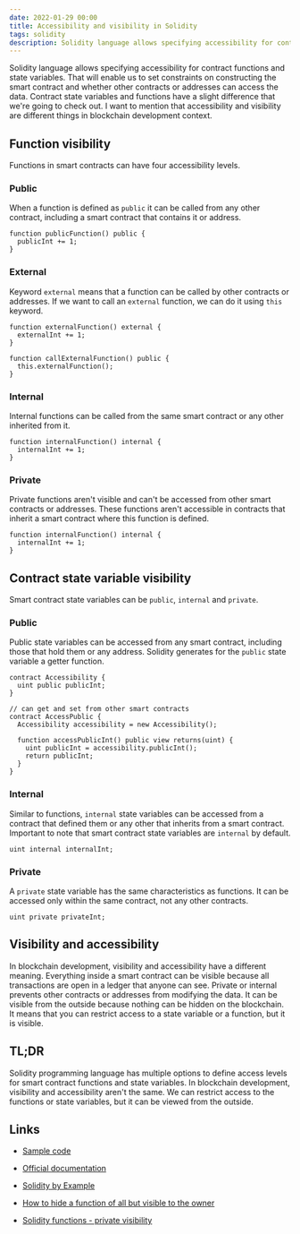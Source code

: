 ```yaml
---
date: 2022-01-29 00:00
title: Accessibility and visibility in Solidity
tags: solidity
description: Solidity language allows specifying accessibility for contract functions and state variables. That will enable us to set constraints on constructing the smart contract and whether other contracts or addresses can access the data. Contract state variables and functions have a slight difference that we're going to check out. I want to mention that accessibility and visibility are different things in blockchain development context.
---
```


Solidity language allows specifying accessibility for contract functions and state variables. That will enable us to set constraints on constructing the smart contract and whether other contracts or addresses can access the data. Contract state variables and functions have a slight difference that we're going to check out. I want to mention that accessibility and visibility are different things in blockchain development context.

## Function visibility

Functions in smart contracts can have four accessibility levels.

### Public

When a function is defined as `public` it can be called from any other contract, including a smart contract that contains it or address.

```solidity
function publicFunction() public {
  publicInt += 1;
}
```

### External

Keyword `external` means that a function can be called by other contracts or addresses. If we want to call an `external` function, we can do it using `this` keyword.

```solidity
function externalFunction() external {
  externalInt += 1;
}

function callExternalFunction() public {
  this.externalFunction();
}
```

### Internal

Internal functions can be called from the same smart contract or any other inherited from it.

```solidity
function internalFunction() internal {
  internalInt += 1;
}
```

### Private

Private functions aren't visible and can't be accessed from other smart contracts or addresses. These functions aren't accessible in contracts that inherit a smart contract where this function is defined.

```solidity
function internalFunction() internal {
  internalInt += 1;
}
```

## Contract state variable visibility

Smart contract state variables can be `public`, `internal` and `private`.

### Public

Public state variables can be accessed from any smart contract, including those that hold them or any address. Solidity generates for the `public` state variable a getter function.

```solidity
contract Accessibility {
  uint public publicInt;
}

// can get and set from other smart contracts
contract AccessPublic {
  Accessibility accessibility = new Accessibility();

  function accessPublicInt() public view returns(uint) {
    uint publicInt = accessibility.publicInt();
    return publicInt;
  }
}

```

### Internal

Similar to functions, `internal` state variables can be accessed from a contract that defined them or any other that inherits from a smart contract. Important to note that smart contract state variables are `internal` by default.

```solidity
uint internal internalInt;
```

### Private

A `private` state variable has the same characteristics as functions. It can be accessed only within the same contract, not any other contracts.

```solidity
uint private privateInt;
```

## Visibility and accessibility

In blockchain development, visibility and accessibility have a different meaning. Everything inside a smart contract can be visible because all transactions are open in a ledger that anyone can see. Private or internal prevents other contracts or addresses from modifying the data. It can be visible from the outside because nothing can be hidden on the blockchain. It means that you can restrict access to a state variable or a function, but it is visible.

## TL;DR

Solidity programming language has multiple options to define access levels for smart contract functions and state variables. In blockchain development, visibility and accessibility aren't the same. We can restrict access to the functions or state variables, but it can be viewed from the outside.

## Links

* [Sample code](https://gist.github.com/fassko/5b73bdb38f0184f0b54b2f6f5cfda095)

* [Official documentation](https://docs.soliditylang.org/en/v0.8.11/contracts.html#visibility-and-getters)
* [Solidity by Example](https://solidity-by-example.org/visibility/)
* [How to hide a function of all but visible to the owner](https://ethereum.stackexchange.com/questions/11393/how-to-hide-a-function-of-all-but-visible-to-the-owner)
* [Solidity functions - private visibility](https://ethereum.stackexchange.com/questions/6547/solidity-functions-private-visibility)